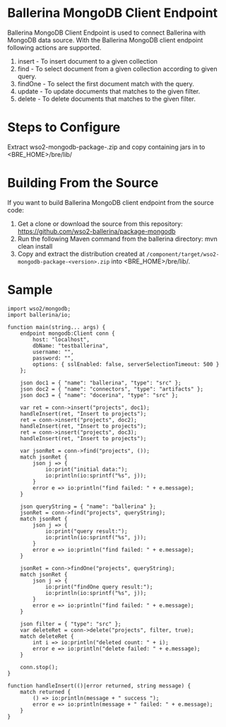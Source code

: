 # Ballerina MongoDB Client Endpoint

Ballerina MongoDB Client Endpoint is used to connect Ballerina with MongoDB data source. With the Ballerina MongoDB client endpoint following actions are supported.

1. insert - To insert document to a given collection
2. find - To select document from a given collection according to given query.
3. findOne - To select the first document match with the query.
4. update - To update documents that matches to the given filter.
5. delete - To delete documents that matches to the given filter.

Steps to Configure
==================================

Extract wso2-mongodb-package-<version>.zip and copy containing jars in to <BRE_HOME>/bre/lib/

Building From the Source
==================================
If you want to build Ballerina MongoDB client endpoint from the source code:

1. Get a clone or download the source from this repository:
    https://github.com/wso2-ballerina/package-mongodb
2. Run the following Maven command from the ballerina directory: 
    mvn clean install
3. Copy and extract the distribution created at `/component/target/wso2-mongodb-package-<version>.zip`  into <BRE_HOME>/bre/lib/.

Sample
==================================

```ballerina
import wso2/mongodb;
import ballerina/io;

function main(string... args) {
    endpoint mongodb:Client conn {
        host: "localhost",
        dbName: "testballerina",
        username: "",
        password: "",
        options: { sslEnabled: false, serverSelectionTimeout: 500 }
    };

    json doc1 = { "name": "ballerina", "type": "src" };
    json doc2 = { "name": "connectors", "type": "artifacts" };
    json doc3 = { "name": "docerina", "type": "src" };

    var ret = conn->insert("projects", doc1);
    handleInsert(ret, "Insert to projects");
    ret = conn->insert("projects", doc2);
    handleInsert(ret, "Insert to projects");
    ret = conn->insert("projects", doc3);
    handleInsert(ret, "Insert to projects");

    var jsonRet = conn->find("projects", ());
    match jsonRet {
        json j => {
            io:print("initial data:");
            io:println(io:sprintf("%s", j));
        }
        error e => io:println("find failed: " + e.message);
    }

    json queryString = { "name": "ballerina" };
    jsonRet = conn->find("projects", queryString);
    match jsonRet {
        json j => {
            io:print("query result:");
            io:println(io:sprintf("%s", j));
        }
        error e => io:println("find failed: " + e.message);
    }

    jsonRet = conn->findOne("projects", queryString);
    match jsonRet {
        json j => {
            io:print("findOne query result:");
            io:println(io:sprintf("%s", j));
        }
        error e => io:println("find failed: " + e.message);
    }

    json filter = { "type": "src" };
    var deleteRet = conn->delete("projects", filter, true);
    match deleteRet {
        int i => io:println("deleted count: " + i);
        error e => io:println("delete failed: " + e.message);
    }

    conn.stop();
}

function handleInsert(()|error returned, string message) {
    match returned {
        () => io:println(message + " success ");
        error e => io:println(message + " failed: " + e.message);
    }
}
```   
    
